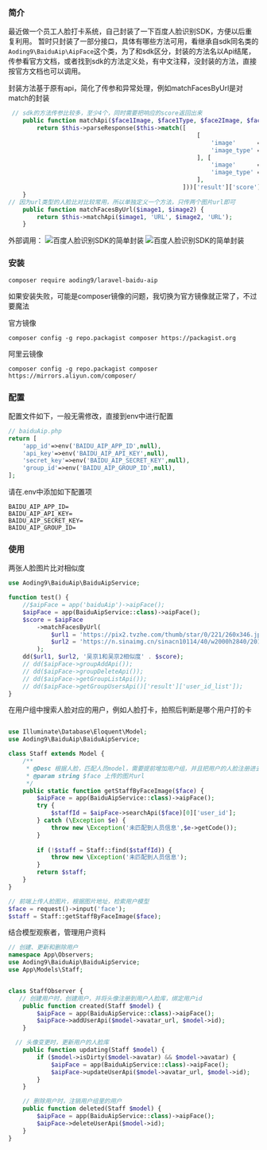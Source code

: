 ### 简介
最近做一个员工人脸打卡系统，自己封装了一下百度人脸识别SDK，方便以后重复利用。
暂时只封装了一部分接口，具体有哪些方法可用，看继承自sdk同名类的`Aoding9\BaiduAip\AipFace`这个类，为了和sdk区分，封装的方法名以Api结尾，传参看官方文档，或者找到sdk的方法定义处，有中文注释，没封装的方法，直接按官方文档也可以调用。

封装方法基于原有api，简化了传参和异常处理，例如matchFacesByUrl是对match的封装
```php
 // sdk的方法传参比较多，至少4个，同时需要把响应的score返回出来
    public function matchApi($face1Image, $face1Type, $face2Image, $face2Type) {
        return $this->parseResponse($this->match([
                                                     [
                                                         'image'      => $face1Image,
                                                         'image_type' => $face1Type,
                                                     ], [
                                                         'image'      => $face2Image,
                                                         'image_type' => $face2Type,
                                                     ],
                                                 ]))['result']['score'] ?? 0;
    }
// 因为url类型的人脸比对比较常用，所以单独定义一个方法，只传两个图片url即可
	public function matchFacesByUrl($image1, $image2) {
        return $this->matchApi($image1, 'URL', $image2, 'URL');
    }
```
外部调用：
![百度人脸识别SDK的简单封装](https://cdn.learnku.com/uploads/images/202306/06/78338/HtKitETh6B.png!large)
![百度人脸识别SDK的简单封装](https://cdn.learnku.com/uploads/images/202306/06/78338/rO79NSwFDz.png!large)

### 安装
`composer require aoding9/laravel-baidu-aip`

如果安装失败，可能是composer镜像的问题，我切换为官方镜像就正常了，不过要魔法

官方镜像

`composer config -g repo.packagist composer https://packagist.org`

阿里云镜像

`composer config -g repo.packagist composer https://mirrors.aliyun.com/composer/`

### 配置
配置文件如下，一般无需修改，直接到env中进行配置
```php
// baiduAip.php
return [
    'app_id'=>env('BAIDU_AIP_APP_ID',null),
    'api_key'=>env('BAIDU_AIP_API_KEY',null),
    'secret_key'=>env('BAIDU_AIP_SECRET_KEY',null),
    'group_id'=>env('BAIDU_AIP_GROUP_ID',null),
];
```
请在.env中添加如下配置项
```
BAIDU_AIP_APP_ID=
BAIDU_AIP_API_KEY=
BAIDU_AIP_SECRET_KEY=
BAIDU_AIP_GROUP_ID=
```

### 使用

两张人脸图片比对相似度
```php
use Aoding9\BaiduAip\BaiduAipService;

function test() {
    //$aipFace = app('baiduAip')->aipFace();
    $aipFace = app(BaiduAipService::class)->aipFace();
    $score = $aipFace
        ->matchFacesByUrl(
            $url1 = 'https://pix2.tvzhe.com/thumb/star/0/221/260x346.jpg',
            $url2 = 'https://n.sinaimg.cn/sinacn10114/40/w2000h2840/20190226/7aa0-htptaqe7306666.jpg',
        );
    dd($url1, $url2, '吴京1和吴京2相似度' . $score);
    // dd($aipFace->groupAddApi());
    // dd($aipFace->groupDeleteApi());
    // dd($aipFace->getGroupListApi());
    // dd($aipFace->getGroupUsersApi()['result']['user_id_list']);
}


```

在用户组中搜索人脸对应的用户，例如人脸打卡，拍照后判断是哪个用户打的卡
```php

use Illuminate\Database\Eloquent\Model;
use Aoding9\BaiduAip\BaiduAipService;

class Staff extends Model {
    /**
     * @Desc 根据人脸，匹配人员model，需要提前增加用户组，并且把用户的人脸注册进去，绑定userid
     * @param string $face 上传的图片url
     */
    public static function getStaffByFaceImage($face) {
        $aipFace = app(BaiduAipService::class)->aipFace();
        try {
            $staffId = $aipFace->searchApi($face)[0]['user_id'];
        } catch (\Exception $e) {
            throw new \Exception('未匹配到人员信息',$e->getCode());
        }
    
        if (!$staff = Staff::find($staffId)) {
            throw new \Exception('未匹配到人员信息');
        }
        return $staff;
    }
}

// 前端上传人脸图片，根据图片地址，检索用户模型
$face = request()->input('face');
$staff = Staff::getStaffByFaceImage($face);
```

结合模型观察者，管理用户资料
```php
// 创建、更新和删除用户
namespace App\Observers;
use Aoding9\BaiduAip\BaiduAipService;
use App\Models\Staff;


class StaffObserver {
   // 创建用户时，创建用户，并将头像注册到用户人脸库，绑定用户id
    public function created(Staff $model) {
        $aipFace = app(BaiduAipService::class)->aipFace();
        $aipFace->addUserApi($model->avatar_url, $model->id);
    }

  // 头像变更时，更新用户的人脸库
    public function updating(Staff $model) {
        if ($model->isDirty($model->avatar) && $model->avatar) {
            $aipFace = app(BaiduAipService::class)->aipFace();
            $aipFace->updateUserApi($model->avatar_url, $model->id);
        }
    }

    // 删除用户时，注销用户组里的用户
    public function deleted(Staff $model) {
        $aipFace = app(BaiduAipService::class)->aipFace();
        $aipFace->deleteUserApi($model->id);
    }
}
```
